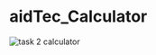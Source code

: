# aidTec_Calculator
![task 2 calculator](https://github.com/AbdulRehmanGHub/aidTec_Calculator/assets/105493274/fffb420d-a9e3-4bb4-af42-025d71859037)
